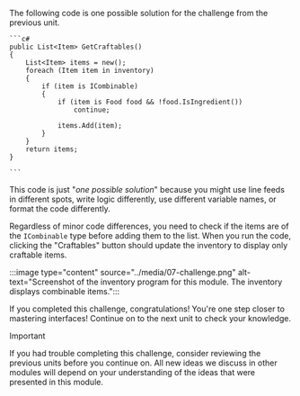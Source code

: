 The following code is one possible solution for the challenge from the previous unit.

    ```c#
    public List<Item> GetCraftables()
    {
        List<Item> items = new();
        foreach (Item item in inventory)
        {
            if (item is ICombinable)
            {
                if (item is Food food && !food.IsIngredient())
                    continue;
    
                items.Add(item);
            }
        }
        return items;
    }
    
    ```

This code is just "*one possible solution*" because you might use line feeds in different spots, write logic differently, use different variable names, or format the code differently.

Regardless of minor code differences, you need to check if the items are of the `ICombinable` type before adding them to the list. When you run the code, clicking the "Craftables" button should update the inventory to display only craftable items.

:::image type="content" source="../media/07-challenge.png" alt-text="Screenshot of the inventory program for this module. The inventory displays combinable items.":::

If you completed this challenge, congratulations! You're one step closer to mastering interfaces! Continue on to the next unit to check your knowledge.

> [!IMPORTANT]
> If you had trouble completing this challenge, consider reviewing the previous units before you continue on. All new ideas we discuss in other modules will depend on your understanding of the ideas that were presented in this module.